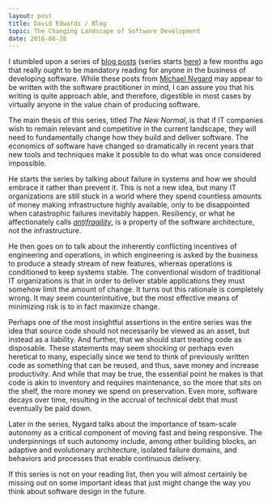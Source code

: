 ```yaml
---
layout: post
title: David Edwards / Blog
topic: The Changing Landscape of Software Development
date: 2016-08-28
---
```

I stumbled upon a series of [blog posts](http://blog.cognitect.com/blog/?tag=NewNormal+Series)
(series starts [here](http://blog.cognitect.com/?offset=1457011971947&tag=NewNormal+Series)) a few
months ago that really ought to be mandatory reading for anyone in the business of developing
software. While these posts from [Michael Nygard](http://www.michaelnygard.com/) may appear to be
written with the software practitioner in mind, I can assure you that his writing is quite approach
able, and therefore, digestible in most cases by virtually anyone in the value chain of producing
software.

The main thesis of this series, titled _The New Normal_, is that if IT companies wish to remain
relevant and competitive in the current landscape, they will need to fundamentally change how they
build and deliver software. The economics of software have changed so dramatically in recent years
that new tools and techniques make it possible to do what was once considered impossible.

He starts the series by talking about failure in systems and how we should embrace it rather than
prevent it. This is not a new idea, but many IT organizations are still stuck in a world where
they spend countless amounts of money making infrastructure highly available, only to be
disappointed when catastrophic failures inevitably happen. Resiliency, or what he affectionately
calls _[antifragility](https://en.wikipedia.org/wiki/Antifragile)_, is a property of the software
architecture, not the infrastructure.

He then goes on to talk about the inherently conflicting incentives of engineering and operations,
in which engineering is asked by the business to produce a steady stream of new features, whereas
operations is conditioned to keep systems stable. The conventional wisdom of traditional IT
organizations is that in order to deliver stable applications they must somehow limit the amount
of change. It turns out this rationale is completely wrong. It may seem counterintuitive, but the
most effective means of minimizing risk is to in fact maximize change.

Perhaps one of the most insightful assertions in the entire series was the idea that source code
should not necessarily be viewed as an asset, but instead as a liability. And further, that we
should start treating code as disposable. These statements may seem shocking or perhaps even
heretical to many, especially since we tend to think of previously written code as something that
can be reused, and thus, save money and increase productivity. And while that may be true, the
essential point he makes is that code is akin to inventory and requires maintenance, so the more
that sits on the shelf, the more money we spend on preservation. Even more, software decays over
time, resulting in the accrual of technical debt that must eventually be paid down.

Later in the series, Nygard talks about the importance of team-scale autonomy as a critical
component of moving fast and being responsive. The underpinnings of such autonomy include, among
other building blocks, an adaptive and evolutionary architecture, isolated failure domains, and
behaviors and processes that enable continuous delivery.

If this series is not on your reading list, then you will almost certainly be missing out on some
important ideas that just might change the way you think about software design in the future.
